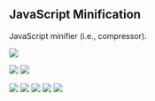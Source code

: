 ## JavaScript Minification

JavaScript minifier (i.e., compressor).

[![](https://img.shields.io/github/license/websharks/js-minifier.svg)](https://github.com/websharks/js-minifier/blob/HEAD/LICENSE.txt)

[![](https://img.shields.io/github/release/websharks/js-minifier.svg?label=latest)](https://github.com/websharks/js-minifier/releases)
[![](https://img.shields.io/packagist/v/websharks/js-minifier.svg?label=packagist)](https://packagist.org/packages/websharks/js-minifier)

[![](https://img.shields.io/github/issues/websharks/js-minifier.svg?label=issues)](https://github.com/websharks/js-minifier/issues)
[![](https://img.shields.io/github/forks/websharks/js-minifier.svg?label=forks)](https://github.com/websharks/js-minifier/network)
[![](https://img.shields.io/github/stars/websharks/js-minifier.svg?label=stars)](https://github.com/websharks/js-minifier/stargazers)
[![](https://img.shields.io/github/downloads/websharks/js-minifier/latest/total.svg?label=downloads)](https://github.com/websharks/js-minifier/releases)
[![](https://img.shields.io/packagist/dt/websharks/js-minifier.svg?label=packagist)](https://packagist.org/packages/websharks/js-minifier)
